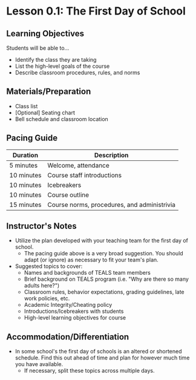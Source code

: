 <!--- REVISED -->
# Lesson 0.1: The First Day of School

## Learning Objectives

Students will be able to...

-   Identify the class they are taking
-   List the high-level goals of the course
-   Describe classroom procedures, rules, and norms

## Materials/Preparation

-   Class list
-   [Optional] Seating chart
-   Bell schedule and classroom location

## Pacing Guide

| Duration   | Description                                 |
| ---------- | ------------------------------------------- |
| 5 minutes  | Welcome, attendance                         |
| 10 minutes | Course staff introductions                  |
| 10 minutes | Icebreakers                                 |
| 10 minutes | Course outline                              |
| 15 minutes | Course norms, procedures, and administrivia |

## Instructor's Notes

-   Utilize the plan developed with your teaching team for the first day of school.
    -   The pacing guide above is a very broad suggestion.  You should adapt (or ignore) as necessary to fit your team's plan.
-   Suggested topics to cover:
    -   Names and backgrounds of TEALS team members
    -   Brief background on TEALS program (i.e. "Why are there so many adults here?")
    -   Classroom rules, behavior expectations, grading guidelines, late work policies, etc.
    -   Academic Integrity/Cheating policy
    -   Introductions/Icebreakers with students
    -   High-level learning objectives for course

## Accommodation/Differentiation

-   In some school's the first day of schools is an altered or shortened schedule.  Find this out ahead of time and plan for however much time you have available.
    -   If necessary, split these topics across multiple days.
